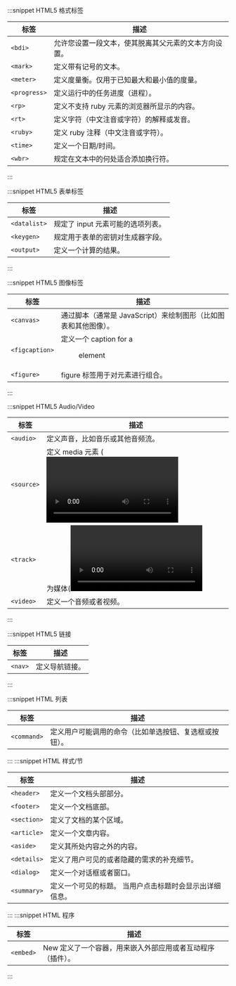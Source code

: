 :::snippet HTML5 格式标签

| 标签         | 描述                                                 |
| ------------ | ---------------------------------------------------- |
| `<bdi>`      | 允许您设置一段文本，使其脱离其父元素的文本方向设置。 |
| `<mark>`     | 定义带有记号的文本。                                 |
| `<meter>`    | 定义度量衡。仅用于已知最大和最小值的度量。           |
| `<progress>` | 定义运行中的任务进度（进程）。                       |
| `<rp>`       | 定义不支持 ruby 元素的浏览器所显示的内容。           |
| `<rt>`       | 定义字符（中文注音或字符）的解释或发音。             |
| `<ruby>`     | 定义 ruby 注释（中文注音或字符）。                   |
| `<time>`     | 定义一个日期/时间。                                  |
| `<wbr>`      | 规定在文本中的何处适合添加换行符。                   |

:::

:::snippet HTML5 表单标签

| 标签         | 描述                              |
| ------------ | --------------------------------- |
| `<datalist>` | 规定了 input 元素可能的选项列表。 |
| `<keygen>`   | 规定用于表单的密钥对生成器字段。  |
| `<output>`   | 定义一个计算的结果。              |

:::

:::snippet HTML5 图像标签

| 标签           | 描述                                                            |
| -------------- | --------------------------------------------------------------- |
| `<canvas>`     | 通过脚本（通常是 JavaScript）来绘制图形（比如图表和其他图像）。 |
| `<figcaption>` | 定义一个 caption for a <figure> element                         |
| `<figure>`     | figure 标签用于对元素进行组合。                                 |

:::

:::snippet HTML5 Audio/Video

| 标签       | 描述                                                  |
| ---------- | ----------------------------------------------------- |
| `<audio>`  | 定义声音，比如音乐或其他音频流。                      |
| `<source>` | 定义 media 元素 (<video> 和 <audio>)的媒体资源。media |
| `<track>`  | 为媒体(<video> 和 <audio>)元素定义外部文本轨道。      |
| `<video>`  | 定义一个音频或者视频。                                |

:::

:::snippet HTML5 链接

| 标签    | 描述           |
| ------- | -------------- |
| `<nav>` | 定义导航链接。 |

:::

:::snippet HTML 列表

| 标签        | 描述                                                   |
| ----------- | ------------------------------------------------------ |
| `<command>` | 定义用户可能调用的命令（比如单选按钮、复选框或按钮）。 |

:::
:::snippet HTML 样式/节

| 标签        | 描述                                                    |
| ----------- | ------------------------------------------------------- |
| `<header>`  | 定义一个文档头部部分。                                  |
| `<footer>`  | 定义一个文档底部。                                      |
| `<section>` | 定义了文档的某个区域。                                  |
| `<article>` | 定义一个文章内容。                                      |
| `<aside>`   | 定义其所处内容之外的内容。                              |
| `<details>` | 定义了用户可见的或者隐藏的需求的补充细节。              |
| `<dialog>`  | 定义一个对话框或者窗口。                                |
| `<summary>` | 定义一个可见的标题。 当用户点击标题时会显示出详细信息。 |

:::
:::snippet HTML 程序

| 标签      | 描述                                                       |
| --------- | ---------------------------------------------------------- |
| `<embed>` | New 定义了一个容器，用来嵌入外部应用或者互动程序（插件）。 |

:::
